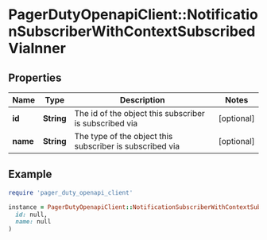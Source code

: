 # PagerDutyOpenapiClient::NotificationSubscriberWithContextSubscribedViaInner

## Properties

| Name | Type | Description | Notes |
| ---- | ---- | ----------- | ----- |
| **id** | **String** | The id of the object this subscriber is subscribed via | [optional] |
| **name** | **String** | The type of the object this subscriber is subscribed via | [optional] |

## Example

```ruby
require 'pager_duty_openapi_client'

instance = PagerDutyOpenapiClient::NotificationSubscriberWithContextSubscribedViaInner.new(
  id: null,
  name: null
)
```


